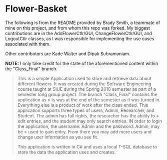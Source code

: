 # Flower-Basket

The following is from the README provided by Brady Smith, a teammate of mine on this project, and from whom this repo was forked. My biggest contributions are in the AddFlowerCtlr/GUI, ChangeFlowerCtlr/GUI, and LogoutCtlr classes, as I was responsible for implementing the use cases associated with them.

Other contributors are Kade Walter and Dipak Subramaniam.

**NOTE:** I only take credit for the state of the aforementioned content within the "Class_Final" branch. 

> This is a simple Application used to store and retrieve data about different flowers. It was created during the Software Engineering course
> taught at SIUE during the Spring 2018 semester as part of a semester long group project. The branch "Class_Final" contains the application as > is was at the end of the semester as it was turned in. Everything else is a product of work after the class ended.
> This application supports three types of users, Admin, Researcher, and Student. The admin has full rights, the researcher has the ability to > edit entries, and the student may only search entries. IN order to login the application, the username: Admin and the password: Admin, may be > used to gain entry. From there you may add more users and change user information as you see fit. 
>
> This application is written in C# and uses a local T-SQL database to store the data the application uses and creates.
